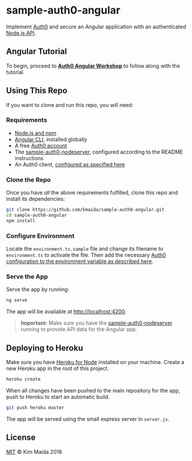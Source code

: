 # sample-auth0-angular

Implement [Auth0](https://auth0.com) and secure an Angular application with an authenticated [Node.js API](https://github.com/kmaida/sample-auth0-nodeserver).

## Angular Tutorial

To begin, proceed to **[Auth0 Angular Workshop](https://kmaida.gitbooks.io/auth0-angular-workshop/)** to follow along with the tutorial.

## Using This Repo

If you want to clone and run this repo, you will need:

### Requirements

* [Node.js and npm](https://nodejs.org)
* [Angular CLI](https://github.com/angular/angular-cli), installed globally
* A free [Auth0 account](https://auth0.com/signup)
* The [sample-auth0-nodeserver](https://github.com/kmaida/sample-auth0-nodeserver), configured according to the README instructions
* An Auth0 client, [configured as specified here](https://kmaida.gitbooks.io/auth0-angular-workshop/content/auth0-setup.html#create-a-client)

### Clone the Repo

Once you have _all_ the above requirements fulfilled, clone this repo and install its dependencies:

```bash
git clone https://github.com/kmaida/sample-auth0-angular.git
cd sample-auth0-angular
npm install
```

### Configure Environment

Locate the `environment.ts.sample` file and change its filename to `environment.ts` to activate the file. Then add the necessary [Auth0 configuration to the environment variable as described here](https://kmaida.gitbooks.io/auth0-angular-workshop/content/angular-setup.html#configure-environment).

### Serve the App

Serve the app by running:

```bash
ng serve
```

The app will be available at [http://localhost:4200](http://localhost:4200).

> **Important:** Make sure you have the [sample-auth0-nodeserver](https://github.com/kmaida/sample-auth0-nodeserver) running to provide API data for the Angular app.

## Deploying to Heroku

Make sure you have [Heroku for Node](https://devcenter.heroku.com/articles/getting-started-with-nodejs#introduction) installed on your machine. Create a new Heroku app in the root of this project.

```bash
heroku create
```

When all changes have been pushed to the main repository for the app, push to Heroku to start an automatic build.

```bash
git push heroku master
```

The app will be served using the small express server in `server.js`.

## License

[MIT](LICENSE) © Kim Maida 2018
